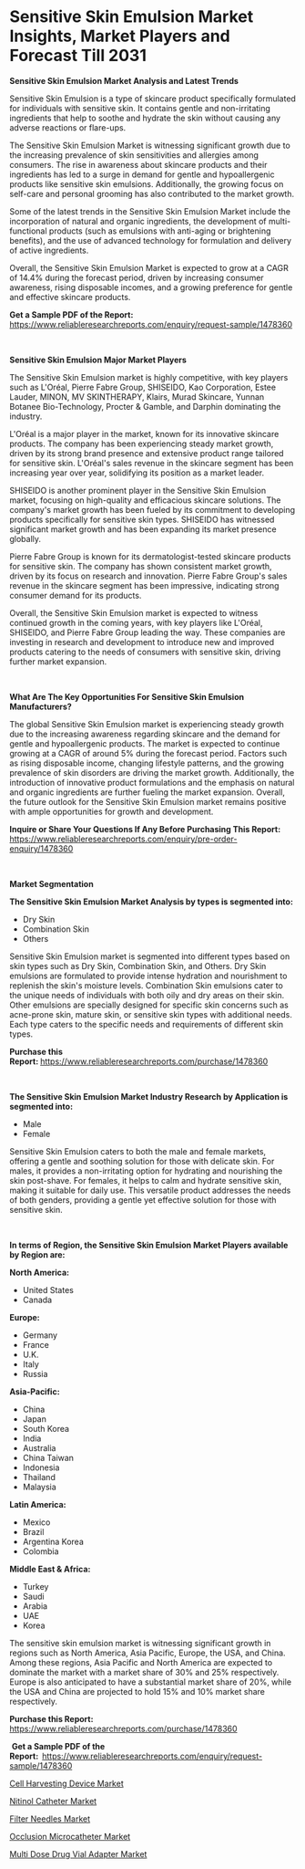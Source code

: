 <p><h1>Sensitive Skin Emulsion Market Insights, Market Players and Forecast Till 2031</h1></p><p><strong>Sensitive Skin Emulsion Market Analysis and Latest Trends</strong></p>
<p><p>Sensitive Skin Emulsion is a type of skincare product specifically formulated for individuals with sensitive skin. It contains gentle and non-irritating ingredients that help to soothe and hydrate the skin without causing any adverse reactions or flare-ups.</p><p>The Sensitive Skin Emulsion Market is witnessing significant growth due to the increasing prevalence of skin sensitivities and allergies among consumers. The rise in awareness about skincare products and their ingredients has led to a surge in demand for gentle and hypoallergenic products like sensitive skin emulsions. Additionally, the growing focus on self-care and personal grooming has also contributed to the market growth.</p><p>Some of the latest trends in the Sensitive Skin Emulsion Market include the incorporation of natural and organic ingredients, the development of multi-functional products (such as emulsions with anti-aging or brightening benefits), and the use of advanced technology for formulation and delivery of active ingredients.</p><p>Overall, the Sensitive Skin Emulsion Market is expected to grow at a CAGR of 14.4% during the forecast period, driven by increasing consumer awareness, rising disposable incomes, and a growing preference for gentle and effective skincare products.</p></p>
<p><strong>Get a Sample PDF of the Report:&nbsp;</strong> <a href="https://www.reliableresearchreports.com/enquiry/request-sample/1478360">https://www.reliableresearchreports.com/enquiry/request-sample/1478360</a></p>
<p>&nbsp;</p>
<p><strong>Sensitive Skin Emulsion Major Market Players</strong></p>
<p><p>The Sensitive Skin Emulsion market is highly competitive, with key players such as L'Oréal, Pierre Fabre Group, SHISEIDO, Kao Corporation, Estee Lauder, MINON, MV SKINTHERAPY, Klairs, Murad Skincare, Yunnan Botanee Bio-Technology, Procter & Gamble, and Darphin dominating the industry. </p><p>L'Oréal is a major player in the market, known for its innovative skincare products. The company has been experiencing steady market growth, driven by its strong brand presence and extensive product range tailored for sensitive skin. L'Oréal's sales revenue in the skincare segment has been increasing year over year, solidifying its position as a market leader.</p><p>SHISEIDO is another prominent player in the Sensitive Skin Emulsion market, focusing on high-quality and efficacious skincare solutions. The company's market growth has been fueled by its commitment to developing products specifically for sensitive skin types. SHISEIDO has witnessed significant market growth and has been expanding its market presence globally.</p><p>Pierre Fabre Group is known for its dermatologist-tested skincare products for sensitive skin. The company has shown consistent market growth, driven by its focus on research and innovation. Pierre Fabre Group's sales revenue in the skincare segment has been impressive, indicating strong consumer demand for its products.</p><p>Overall, the Sensitive Skin Emulsion market is expected to witness continued growth in the coming years, with key players like L'Oréal, SHISEIDO, and Pierre Fabre Group leading the way. These companies are investing in research and development to introduce new and improved products catering to the needs of consumers with sensitive skin, driving further market expansion.</p></p>
<p>&nbsp;</p>
<p><strong>What Are The Key Opportunities For Sensitive Skin Emulsion Manufacturers?</strong></p>
<p><p>The global Sensitive Skin Emulsion market is experiencing steady growth due to the increasing awareness regarding skincare and the demand for gentle and hypoallergenic products. The market is expected to continue growing at a CAGR of around 5% during the forecast period. Factors such as rising disposable income, changing lifestyle patterns, and the growing prevalence of skin disorders are driving the market growth. Additionally, the introduction of innovative product formulations and the emphasis on natural and organic ingredients are further fueling the market expansion. Overall, the future outlook for the Sensitive Skin Emulsion market remains positive with ample opportunities for growth and development.</p></p>
<p><strong>Inquire or Share Your Questions If Any Before Purchasing This Report:</strong> <a href="https://www.reliableresearchreports.com/enquiry/pre-order-enquiry/1478360">https://www.reliableresearchreports.com/enquiry/pre-order-enquiry/1478360</a></p>
<p>&nbsp;</p>
<p><strong>Market Segmentation</strong></p>
<p><strong>The Sensitive Skin Emulsion Market Analysis by types is segmented into:</strong></p>
<p><ul><li>Dry Skin</li><li>Combination Skin</li><li>Others</li></ul></p>
<p><p>Sensitive Skin Emulsion market is segmented into different types based on skin types such as Dry Skin, Combination Skin, and Others. Dry Skin emulsions are formulated to provide intense hydration and nourishment to replenish the skin's moisture levels. Combination Skin emulsions cater to the unique needs of individuals with both oily and dry areas on their skin. Other emulsions are specially designed for specific skin concerns such as acne-prone skin, mature skin, or sensitive skin types with additional needs. Each type caters to the specific needs and requirements of different skin types.</p></p>
<p><strong>Purchase this Report:&nbsp;</strong><a href="https://www.reliableresearchreports.com/purchase/1478360">https://www.reliableresearchreports.com/purchase/1478360</a></p>
<p>&nbsp;</p>
<p><strong>The Sensitive Skin Emulsion Market Industry Research by Application is segmented into:</strong></p>
<p><ul><li>Male</li><li>Female</li></ul></p>
<p><p>Sensitive Skin Emulsion caters to both the male and female markets, offering a gentle and soothing solution for those with delicate skin. For males, it provides a non-irritating option for hydrating and nourishing the skin post-shave. For females, it helps to calm and hydrate sensitive skin, making it suitable for daily use. This versatile product addresses the needs of both genders, providing a gentle yet effective solution for those with sensitive skin.</p></p>
<p>&nbsp;</p>
<p><strong>In terms of Region, the Sensitive Skin Emulsion Market Players available by Region are:</strong></p>
<p>
    <p> <strong> North America: </strong>
        <ul>
            <li>United States</li>
            <li>Canada</li>
        </ul>
        </p> 
    <p> <strong> Europe: </strong>
        <ul>
            <li>Germany</li>
            <li>France</li>
            <li>U.K.</li>
            <li>Italy</li>
            <li>Russia</li>
        </ul>
        </p> 
    <p> <strong> Asia-Pacific: </strong>
        <ul>
            <li>China</li>
            <li>Japan</li>
            <li>South Korea</li>
            <li>India</li>
            <li>Australia</li>
            <li>China Taiwan</li>
            <li>Indonesia</li>
            <li>Thailand</li>
            <li>Malaysia</li>
        </ul>
        </p> 
    <p> <strong> Latin America: </strong>
        <ul>
            <li>Mexico</li>
            <li>Brazil</li>
            <li>Argentina Korea</li>
            <li>Colombia</li>
        </ul>
        </p> 
    <p> <strong> Middle East & Africa: </strong>
        <ul>
            <li>Turkey</li>
            <li>Saudi</li>
            <li>Arabia</li>
            <li>UAE</li>
            <li>Korea</li>
        </ul>
    </p>
    </p>
<p><p>The sensitive skin emulsion market is witnessing significant growth in regions such as North America, Asia Pacific, Europe, the USA, and China. Among these regions, Asia Pacific and North America are expected to dominate the market with a market share of 30% and 25% respectively. Europe is also anticipated to have a substantial market share of 20%, while the USA and China are projected to hold 15% and 10% market share respectively.</p></p>
<p><strong>Purchase this Report: </strong><a href="https://www.reliableresearchreports.com/purchase/1478360">https://www.reliableresearchreports.com/purchase/1478360</a></p>
<p>&nbsp;<strong>Get a Sample PDF of the Report:&nbsp;&nbsp;</strong><a href="https://www.reliableresearchreports.com/enquiry/request-sample/1478360">https://www.reliableresearchreports.com/enquiry/request-sample/1478360</a></p>
<p><strong></strong></p>
<p><p><a href="https://medium.com/@jeromekling1967/cell-harvesting-device-market-comprehensive-assessment-by-type-application-and-geography-a62f4ea5deb0">Cell Harvesting Device Market</a></p><p><a href="https://medium.com/@josephweaver29/nitinol-catheter-market-report-reveals-the-latest-trends-and-growth-opportunities-of-this-market-e6414c4ce17a">Nitinol Catheter Market</a></p><p><a href="https://medium.com/@josephweaver29/filter-needles-market-share-evolution-and-market-growth-trends-2024-2031-55b2968e23df">Filter Needles Market</a></p><p><a href="https://medium.com/@hannahrivera83/occlusion-microcatheter-market-competitive-analysis-market-trends-and-forecast-to-2031-5a675ca902a9">Occlusion Microcatheter Market</a></p><p><a href="https://medium.com/@hannahrivera83/multi-dose-drug-vial-adapter-market-insights-into-market-cagr-market-trends-and-growth-48276271807e">Multi Dose Drug Vial Adapter Market</a></p></p>